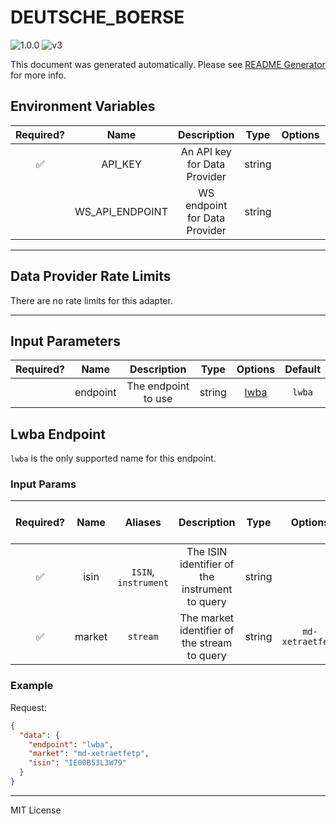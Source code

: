 # DEUTSCHE_BOERSE

![1.0.0](https://img.shields.io/github/package-json/v/smartcontractkit/external-adapters-js?filename=packages/sources/deutsche-boerse/package.json) ![v3](https://img.shields.io/badge/framework%20version-v3-blueviolet)

This document was generated automatically. Please see [README Generator](../../scripts#readme-generator) for more info.

## Environment Variables

| Required? |      Name       |          Description          |  Type  | Options |            Default             |
| :-------: | :-------------: | :---------------------------: | :----: | :-----: | :----------------------------: |
|    ✅     |     API_KEY     | An API key for Data Provider  | string |         |                                |
|           | WS_API_ENDPOINT | WS endpoint for Data Provider | string |         | `wss://md.deutsche-boerse.com` |

---

## Data Provider Rate Limits

There are no rate limits for this adapter.

---

## Input Parameters

| Required? |   Name   |     Description     |  Type  |        Options         | Default |
| :-------: | :------: | :-----------------: | :----: | :--------------------: | :-----: |
|           | endpoint | The endpoint to use | string | [lwba](#lwba-endpoint) | `lwba`  |

## Lwba Endpoint

`lwba` is the only supported name for this endpoint.

### Input Params

| Required? |  Name  |       Aliases        |                  Description                   |  Type  |     Options      | Default | Depends On | Not Valid With |
| :-------: | :----: | :------------------: | :--------------------------------------------: | :----: | :--------------: | :-----: | :--------: | :------------: |
|    ✅     |  isin  | `ISIN`, `instrument` | The ISIN identifier of the instrument to query | string |                  |         |            |                |
|    ✅     | market |       `stream`       |  The market identifier of the stream to query  | string | `md-xetraetfetp` |         |            |                |

### Example

Request:

```json
{
  "data": {
    "endpoint": "lwba",
    "market": "md-xetraetfetp",
    "isin": "IE00B53L3W79"
  }
}
```

---

MIT License
